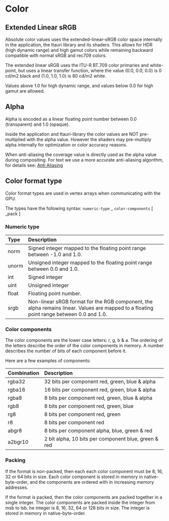 Color
=====

Extended Linear sRGB
--------------------
Absolute color values uses the extended-linear-sRGB color space internally in
the application, the ttauri library and its shaders. This allows for HDR (high dynamic range)
and high gamut colors while remaining backward compatible with normal sRGB and rec709 colors.

The extended linear sRGB uses the ITU-R BT.709 color primaries and white-point, but uses
a linear transfer function, where the value (0.0, 0.0, 0.0) is 0 cd/m2 black and
(1.0, 1.0, 1.0) is 80 cd/m2 white.

Values above 1.0 for high dynamic range, and values below 0.0 for high gamut are
allowed.

Alpha
-----
Alpha is encoded as a linear floating point number between 0.0 (transparent) and 1.0 (opaque).

Inside the application and ttauri-library the color values are NOT pre-multiplied with the alpha value.
However the shaders may pre-multiply alpha internally for optimization or color accuracy reasons.

When anti-aliasing the coverage value is directly used as the alpha value during compositing.
For text we use a more accurate anti-aliasing algorithm, for details see: [Anti Aliasing](anti_aliasing.md)

Color format type
-----------------
Color format types are used in vertex arrays when communicating with the GPU.

The types have the following syntax: `numeric-type` \_ `color-components` [ \_pack ]

### Numeric type

   Type   | Description
  :------ |:-------------------------------------------------------------------------
   norm   | Signed integer mapped to the floating point range between -1.0 and 1.0.
   unorm  | Unsigned integer mapped to the floating point range between 0.0 and 1.0.
   int    | Signed integer
   uint   | Unsigned integer
   float  | Floating point number.
   srgb   | Non-linear sRGB format for the RGB component, the alpha remains linear. Values are mapped to a floating point range between 0.0 and 1.0.

### Color components

The color components are the lower case letters: r, g, b & a. The ordering of the letters describe
the order of the color components in memory. A number describes the number of bits of each component
before it.

Here are a few examples of components:

   Combination | Description
  :----------- |:---------------------
   rgba32      | 32 bits per component red, green, blue & alpha
   rgba16      | 16 bits per component red, green, blue & alpha
   rgba8       | 8 bits per component red, green, blue & alpha
   rgb8        | 8 bits per component red, green, blue
   rg8         | 8 bits per component red, green
   r8          | 8 bits per component red
   abgr8       | 8 bits per component alpha, blue, green & red
   a2bgr10     | 2 bit alpha, 10 bits per component blue, green & red

### Packing

If the format is non-packed, then each each color component must be 8, 16, 32 or 64 bits in size.
Each color component is stored in memory in native-byte-order, and the components are ordered
with in increasing memory addresses.

If the format is packed, then the color components are packed together in a single integer.
The color components are packed inside the integer from msb to lsb.
he integer is 8, 16, 32, 64 or 128 bits in size. The integer is stored in memory in native-byte-order.



